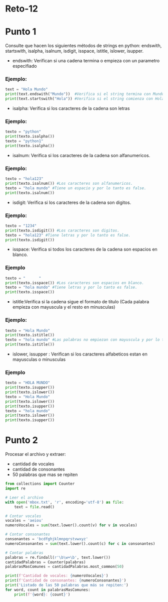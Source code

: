 # Reto-12
# Punto 1
Consulte que hacen los siguientes métodos de strings en python: endswith, startswith, isalpha, isalnum, isdigit, isspace, istitle, islower, isupper.
- endswith: Verifican si una cadena termina o empieza con un parametro especifiado
### Ejemplo:
```python
text = "Hola Mundo"
print(text.endswith("Mundo"))  #Verifica si el string termina con Mundo  
print(text.startswith("Hola")) #Verifica si el string comienza con Hola
```
- isalpha: Verifica si los caracteres de la cadena son letras
### Ejemplo: 
```python
texto = "python"
print(texto.isalpha())
texto = "python1"
print(texto.isalpha())
```
- isalnum: Verifica si los caracteres de la cadena son alfanumericos.
### Ejemplo: 
```python
texto = "hola123"
print(texto.isalnum()) #Los caracteres son alfanumericos.
texto = "hola mundo" #Tiene un espacio y por lo tanto es false. 
print(texto.isalnum())
```
- isdigit: Verifica si los caracteres de la cadena son digitos.
### Ejemplo: 
```python
texto = "1234"
print(texto.isdigit()) #Los caracteres son digitos.
texto = "hola123" #Tiene letras y por lo tanto es false. 
print(texto.isdigit())
```
- isspace: Verifica si todos los caracteres de la cadena son espacios en blanco.
### Ejemplo 
```python
texto = "      "
print(texto.isspace()) #Los caracteres son espacios en blanco.
texto = "hola mundo" #Tiene letras y por lo tanto es false. 
print(texto.isspace())
```
- istitle:Verifica si la cadena sigue el formato de titulo (Cada palabra empieza con mayuscula y el resto en minusculas)
### Ejemplo: 
```python
texto = "Hola Mundo"
print(texto.istitle()) 
texto = "hola mundo" #Las palabras no empiezan con mayuscula y por lo tanto es false. 
print(texto.istitle())
```
- islower, issupper : Verifican si los caracteres alfabeticos estan en mayusculas o minusculas
### Ejemplo 
```python
texto = "HOLA MUNDO"
print(texto.isupper()) 
print(texto.islower())
texto = "Hola Mundo" 
print(texto.islower())
print(texto.isupper())
texto = "hola mundo"
print(texto.islower())
print(texto.isupper())
```
# Punto 2 
Procesar el archivo y extraer:
- cantidad de vocales
- cantidad de consonantes
- 50 palabras que mas se repiten
```python
from collections import Counter
import re

# Leer el archivo
with open('mbox.txt', 'r', encoding='utf-8') as file:
    text = file.read()

# Contar vocales
vocales = 'aeiou'
numeroVocales = sum(text.lower().count(v) for v in vocales)

# Contar consonantes
consonantes = 'bcdfghjklmnpqrstvwxyz'
numeroConsonantes = sum(text.lower().count(c) for c in consonantes)

# Contar palabras
palabras = re.findall(r'\b\w+\b', text.lower())
cantidadPalabras = Counter(palabras)
palabrasMasComunes = cantidadPalabras.most_common(50)

print(f'Cantidad de vocales: {numeroVocales}')
print(f'Cantidad de consonantes: {numeroConsonantes}')
print('Listado de las 50 palabras que más se repiten:')
for word, count in palabrasMasComunes:
    print(f'{word}: {count}')
```
  
